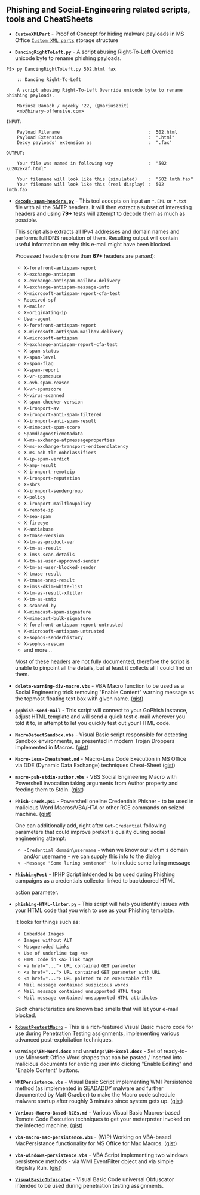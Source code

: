 ## Phishing and Social-Engineering related scripts, tools and CheatSheets


- **`CustomXMLPart`** - Proof of Concept for hiding malware payloads in MS Office [`Custom XML parts`](https://mgeeky.tech/payload-crumbs-in-custom-parts/) storage structure

- **`DancingRightToLeft.py`** - A script abusing Right-To-Left Override unicode byte to rename phishing payloads.

```
PS> py DancingRightToLeft.py 502.html fax

    :: Dancing Right-To-Left

    A script abusing Right-To-Left Override unicode byte to rename phishing payloads.

    Mariusz Banach / mgeeky '22, (@mariuszbit)
    <mb@binary-offensive.com>

INPUT:

    Payload Filename                                 :  502.html
    Payload Extension                                :  ".html"
    Decoy payloads' extension as                     :  ".fax"

OUTPUT:

    Your file was named in following way             :  "502 \u202exaf.html"

    Your filename will look like this (simulated)    :  "502 lmth.fax"
    Your filename will look like this (real display) :  502                                              lmth.fax
```

- [**`decode-spam-headers.py`**](https://github.com/mgeeky/decode-spam-headers) - This tool accepts on input an `*.EML` or `*.txt` file with all the SMTP headers. It will then extract a subset of interesting headers and using **79+** tests will attempt to decode them as much as possible.

  This script also extracts all IPv4 addresses and domain names and performs full DNS resolution of them.
  Resulting output will contain useful information on why this e-mail might have been blocked.

  Processed headers (more than **67+** headers are parsed):

  - `X-forefront-antispam-report`
  - `X-exchange-antispam`
  - `X-exchange-antispam-mailbox-delivery`
  - `X-exchange-antispam-message-info`
  - `X-microsoft-antispam-report-cfa-test`
  - `Received-spf`
  - `X-mailer`
  - `X-originating-ip`
  - `User-agent`
  - `X-forefront-antispam-report`
  - `X-microsoft-antispam-mailbox-delivery`
  - `X-microsoft-antispam`
  - `X-exchange-antispam-report-cfa-test`
  - `X-spam-status`
  - `X-spam-level`
  - `X-spam-flag`
  - `X-spam-report`
  - `X-vr-spamcause`
  - `X-ovh-spam-reason`
  - `X-vr-spamscore`
  - `X-virus-scanned`
  - `X-spam-checker-version`
  - `X-ironport-av`
  - `X-ironport-anti-spam-filtered`
  - `X-ironport-anti-spam-result`
  - `X-mimecast-spam-score`
  - `Spamdiagnosticmetadata`
  - `X-ms-exchange-atpmessageproperties`
  - `X-ms-exchange-transport-endtoendlatency`
  - `X-ms-oob-tlc-oobclassifiers`
  - `X-ip-spam-verdict`
  - `X-amp-result`
  - `X-ironport-remoteip`
  - `X-ironport-reputation`
  - `X-sbrs`
  - `X-ironport-sendergroup`
  - `X-policy`
  - `X-ironport-mailflowpolicy`
  - `X-remote-ip`
  - `X-sea-spam`
  - `X-fireeye`
  - `X-antiabuse`
  - `X-tmase-version`
  - `X-tm-as-product-ver`
  - `X-tm-as-result`
  - `X-imss-scan-details`
  - `X-tm-as-user-approved-sender`
  - `X-tm-as-user-blocked-sender`
  - `X-tmase-result`
  - `X-tmase-snap-result`
  - `X-imss-dkim-white-list`
  - `X-tm-as-result-xfilter`
  - `X-tm-as-smtp`
  - `X-scanned-by`
  - `X-mimecast-spam-signature`
  - `X-mimecast-bulk-signature`
  - `X-forefront-antispam-report-untrusted`
  - `X-microsoft-antispam-untrusted`
  - `X-sophos-senderhistory`
  - `X-sophos-rescan`
  - and more...

  Most of these headers are not fully documented, therefore the script is unable to pinpoint all the details, but at least it collects all I could find on them.


- **`delete-warning-div-macro.vbs`** - VBA Macro function to be used as a Social Engineering trick removing "Enable Content" warning message as the topmost floating text box with given name. ([gist](https://gist.github.com/mgeeky/9cb6acdec31c8a70cc037c84c77a359c))

- **`gophish-send-mail`** - This script will connect to your GoPhish instance, adjust HTML template and will send a quick test e-mail wherever you told it to, in attempt to let you quickly test out your HTML code.

- **`MacroDetectSandbox.vbs`** - Visual Basic script responsible for detecting Sandbox environments, as presented in modern Trojan Droppers implemented in Macros. ([gist](https://gist.github.com/mgeeky/61e4dfe305ab719e9874ca442779a91d))

- **`Macro-Less-Cheatsheet.md`** - Macro-Less Code Execution in MS Office via DDE (Dynamic Data Exchange) techniques Cheat-Sheet ([gist](https://gist.github.com/mgeeky/981213b4c73093706fc2446deaa5f0c5))

- **`macro-psh-stdin-author.vbs`** - VBS Social Engineering Macro with Powershell invocation taking arguments from Author property and feeding them to StdIn. ([gist](https://gist.github.com/mgeeky/50c4b7fa22d930a80247fea62755fbd3))

- **`Phish-Creds.ps1`** - Powershell oneline Credentials Phisher - to be used in malicious Word Macros/VBA/HTA or other RCE commands on seized machine. ([gist](https://gist.github.com/mgeeky/a404d7f23c85954650d686bb3f02abaf))

    One can additionally add, right after `Get-Credential` following parameters that could improve pretext's quality during social engineering attempt:
    - `-Credential domain\username` - when we know our victim's domain and/or username - we can supply this info to the dialog
    - `-Message "Some luring sentence"` - to include some luring message

- [**`PhishingPost`**](https://github.com/mgeeky/PhishingPost) - (PHP Script intdended to be used during Phishing campaigns as a credentials collector linked to backdoored HTML <form> action parameter.

- **`phishing-HTML-linter.py`** - This script will help you identify issues with your HTML code that you wish to use as your Phishing template.

  It looks for things such as:

  - `Embedded Images`
  - `Images without ALT`
  - `Masqueraded Links`
  - `Use of underline tag <u>`
  - `HTML code in <a> link tags`
  - `<a href="..."> URL contained GET parameter`
  - `<a href="..."> URL contained GET parameter with URL`
  - `<a href="..."> URL pointed to an executable file`
  - `Mail message contained suspicious words`
  - `Mail message contained unsupported HTML tags`
  - `Mail message contained unsupported HTML attributes`
  
  Such characteristics are known bad smells that will let your e-mail blocked.

- [**`RobustPentestMacro`**](https://github.com/mgeeky/RobustPentestMacro) - This is a rich-featured Visual Basic macro code for use during Penetration Testing assignments, implementing various advanced post-exploitation techniques.

- **`warnings\EN-Word.docx`** and **`warnings\EN-Excel.docx`**  - Set of ready-to-use Microsoft Office Word shapes that can be pasted / inserted into malicious documents for enticing user into clicking "Enable Editing" and "Enable Content" buttons.

- **`WMIPersistence.vbs`** - Visual Basic Script implementing WMI Persistence method (as implemented in SEADADDY malware and further documented by Matt Graeber) to make the Macro code schedule malware startup after roughly 3 minutes since system gets up. ([gist](https://gist.github.com/mgeeky/d00ba855d2af73fd8d7446df0f64c25a))

- **`Various-Macro-Based-RCEs.md`** - Various Visual Basic Macros-based Remote Code Execution techniques to get your meterpreter invoked on the infected machine. ([gist](https://gist.github.com/mgeeky/61e4dfe305ab719e9874ca442779a91d))

- **`vba-macro-mac-persistence.vbs`** - (WIP) Working on VBA-based MacPersistance functionality for MS Office for Mac Macros. ([gist](https://gist.github.com/mgeeky/dd184e7f50dfab5ac97b4855f23952bc))

- **`vba-windows-persistence.vbs`** - VBA Script implementing two windows persistence methods - via WMI EventFilter object and via simple Registry Run. ([gist](https://gist.github.com/mgeeky/07ffbd9dbb64c80afe05fb45a0f66f81))

- [**`VisualBasicObfuscator`**](https://github.com/mgeeky/VisualBasicObfuscator) - Visual Basic Code universal Obfuscator intended to be used during penetration testing assignments.

